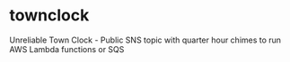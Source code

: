 # townclock
Unreliable Town Clock - Public SNS topic with quarter hour chimes to run AWS Lambda functions or SQS
